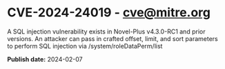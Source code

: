 # CVE-2024-24019 - cve@mitre.org

A SQL injection vulnerability exists in Novel-Plus v4.3.0-RC1 and prior versions. An attacker can pass in crafted offset, limit, and sort parameters to perform SQL injection via /system/roleDataPerm/list

**Publish date:** 2024-02-07
